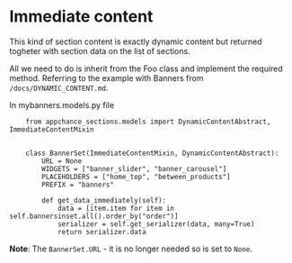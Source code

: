 # Immediate content

This kind of section content is exactly dynamic content but returned togheter with section data on the list of sections.

All we need to do is inherit from the Foo class and implement the required method. Referring to the example with Banners from `/docs/DYNAMIC_CONTENT.md`.

In mybanners.models.py file
```
    from appchance_sections.models import DynamicContentAbstract, ImmediateContentMixin


    class BannerSet(ImmediateContentMixin, DynamicContentAbstract):
        URL = None
        WIDGETS = ["banner_slider", "banner_carousel"]
        PLACEHOLDERS = ["home_top", "between_products"]
        PREFIX = "banners"

        def get_data_immediately(self):
            data = [item.item for item in self.bannersinset.all().order_by("order")]
            serializer = self.get_serializer(data, many=True)
            return serializer.data
```

**Note**:
The `BannerSet.URL` - it is no longer needed so is set to `None`.
